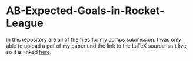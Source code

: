 # AB-Expected-Goals-in-Rocket-League
In this repository are all of the files for my comps submission. 
I was only able to upload a pdf of my paper and the link to the LaTeX source isn't live, so it is linked [here](https://www.overleaf.com/read/fwswznqzdgsy).
